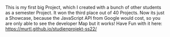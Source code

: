 This is my first big Project, which I created with a bunch of other students as a semester Project.
It won the third place out of 40 Projects.
Now its just a Showcase, because the JavaScript API from Google would cost, so you are only able to see the developer Map but it works!
Have Fun with it here: https://murtl.github.io/studienprojekt-ss22/
